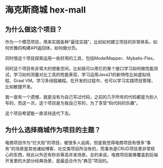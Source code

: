 # 海克斯商城 hex-mall

## 为什么做这个项目？
作为一个模范项目，用来实践各种“最佳实践”，比如如何建立项目的异常体系，如何优雅的构建API返回体，如何做分页。

同时借这个项目探索运用一些好用的工具，包括ModelMapper、Mybatis-Flex。

同时这个项目有非常大的想象空间，比如我可以用它的某个接口学习如何做性能测试，学习如何测量对比工具的性能表现，学习运用Java21的新特性比如虚拟线程、Graal VM。学习多线程编程。在开发的过程中，也可以学习实践项目管理，比如敏捷开发。

我一直有一个遗憾，就是没有为自己写过代码，之前的几乎所有的代码都是为别人写的，而这一次，这个项目是为我自己写的，为了享受“码代码的乐趣”。

这个项目希望能一直坚持迭代下去。

## 为什么选择商城作为项目的主题？
电商项目作为“烂大街”的项目，被很多人诟病，但是我觉得电商项目有很多“事务”的场景是其他诸如博客、社交类项目所没有的，而事务是CRUD项目里非常核心的东西，除此以外还有秒杀等高并发场景。总的来说，电商项目能够覆盖到后端开发里的大部分经典场景，是最适合作为“典范”项目的。